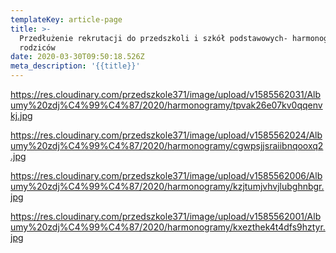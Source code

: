 ```yaml
---
templateKey: article-page
title: >-
  Przedłużenie rekrutacji do przedszkoli i szkół podstawowych- harmonogram dla
  rodziców
date: 2020-03-30T09:50:18.526Z
meta_description: '{{title}}'
---
```

https://res.cloudinary.com/przedszkole371/image/upload/v1585562031/Albumy%20zdj%C4%99%C4%87/2020/harmonogramy/tpvak26e07kv0qqenvkj.jpg

https://res.cloudinary.com/przedszkole371/image/upload/v1585562024/Albumy%20zdj%C4%99%C4%87/2020/harmonogramy/cgwpsjjsraiibnqooxq2.jpg

https://res.cloudinary.com/przedszkole371/image/upload/v1585562006/Albumy%20zdj%C4%99%C4%87/2020/harmonogramy/kzjtumjvhvjlubghnbgr.jpg

https://res.cloudinary.com/przedszkole371/image/upload/v1585562001/Albumy%20zdj%C4%99%C4%87/2020/harmonogramy/kxezthek4t4dfs9hztyr.jpg

![]()
